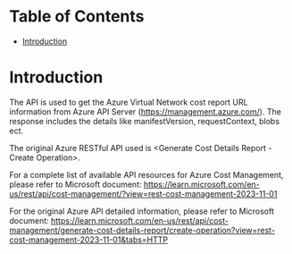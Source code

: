 # Table of Contents
- [Introduction](#introduction)


# Introduction <a name="introduction"></a>
The API is used to get the Azure Virtual Network cost report URL information from Azure API Server (https://management.azure.com/). The response includes the details like manifestVersion, requestContext, blobs ect.



The original Azure RESTful API used is <Generate Cost Details Report - Create Operation>. 



For a complete list of available API resources for Azure Cost Management, please refer to Microsoft document: https://learn.microsoft.com/en-us/rest/api/cost-management/?view=rest-cost-management-2023-11-01

For the original Azure API detailed information, please refer to Microsoft document: https://learn.microsoft.com/en-us/rest/api/cost-management/generate-cost-details-report/create-operation?view=rest-cost-management-2023-11-01&tabs=HTTP

